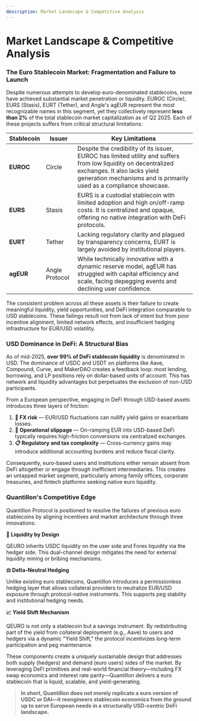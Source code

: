 ```yaml
---
description: Market Landscape & Competitive Analysis
---
```


# Market Landscape & Competitive Analysis

### The Euro Stablecoin Market: Fragmentation and Failure to Launch

Despite numerous attempts to develop euro-denominated stablecoins, none have achieved substantial market penetration or liquidity. EUROC (Circle), EURS (Stasis), EURT (Tether), and Angle's agEUR represent the most recognizable names in this segment, yet they collectively represent **less than 2%** of the total stablecoin market capitalization as of Q2 2025. Each of these projects suffers from critical structural limitations:

| Stablecoin | Issuer         | Key Limitations                                                                                                                                                                                                       |
| ---------- | -------------- | --------------------------------------------------------------------------------------------------------------------------------------------------------------------------------------------------------------------- |
| **EUROC**  | Circle         | Despite the credibility of its issuer, EUROC has limited utility and suffers from low liquidity on decentralized exchanges. It also lacks yield generation mechanisms and is primarily used as a compliance showcase. |
| **EURS**   | Stasis         | EURS is a custodial stablecoin with limited adoption and high on/off-ramp costs. It is centralized and opaque, offering no native integration with DeFi protocols.                                                    |
| **EURT**   | Tether         | Lacking regulatory clarity and plagued by transparency concerns, EURT is largely avoided by institutional players.                                                                                                    |
| **agEUR**  | Angle Protocol | While technically innovative with a dynamic reserve model, agEUR has struggled with capital efficiency and scale, facing depegging events and declining user confidence.                                              |

The consistent problem across all these assets is their failure to create meaningful liquidity, yield opportunities, and DeFi integration comparable to USD stablecoins. These failings result not from lack of intent but from poor incentive alignment, limited network effects, and insufficient hedging infrastructure for EUR/USD volatility.

### USD Dominance in DeFi: A Structural Bias

As of mid-2025, **over 99% of DeFi stablecoin liquidity** is denominated in USD. The dominance of USDC and USDT on platforms like Aave, Compound, Curve, and MakerDAO creates a feedback loop: most lending, borrowing, and LP positions rely on dollar-based units of account. This has network and liquidity advantages but perpetuates the exclusion of non-USD participants.

From a European perspective, engaging in DeFi through USD-based assets introduces three layers of friction:

1. **🔄 FX risk** — EUR/USD fluctuations can nullify yield gains or exacerbate losses.
2. **💸 Operational slippage** — On-ramping EUR into USD-based DeFi typically requires high-friction conversions via centralized exchanges.
3. **📋 Regulatory and tax complexity** — Cross-currency gains may introduce additional accounting burdens and reduce fiscal clarity.

Consequently, euro-based users and institutions either remain absent from DeFi altogether or engage through inefficient intermediaries. This creates an untapped market segment, particularly among family offices, corporate treasuries, and fintech platforms seeking native euro liquidity.

### Quantillon's Competitive Edge

Quantillon Protocol is positioned to resolve the failures of previous euro stablecoins by aligning incentives and market architecture through three innovations:

**🌊 Liquidity by Design**

QEURO inherits USDC liquidity on the user side and Forex liquidity via the hedger side. This dual-channel design mitigates the need for external liquidity mining or bribing mechanisms.

**⚖️ Delta-Neutral Hedging**

Unlike existing euro stablecoins, Quantillon introduces a permissionless hedging layer that allows collateral providers to neutralize EUR/USD exposure through protocol-native instruments. This supports peg stability and institutional hedging needs.

**📈 Yield Shift Mechanism**

QEURO is not only a stablecoin but a savings instrument. By redistributing part of the yield from collateral deployment (e.g., Aave) to users and hedgers via a dynamic "Yield Shift," the protocol incentivizes long-term participation and peg maintenance.

These components create a uniquely sustainable design that addresses both supply (hedgers) and demand (euro users) sides of the market. By leveraging DeFi primitives and real-world financial theory—including FX swap economics and interest rate parity—Quantillon delivers a euro stablecoin that is liquid, scalable, and yield-generating.

> **In short, Quantillon does not merely replicate a euro version of USDC or DAI—it reengineers stablecoin economics from the ground up to serve European needs in a structurally USD-centric DeFi landscape.**
